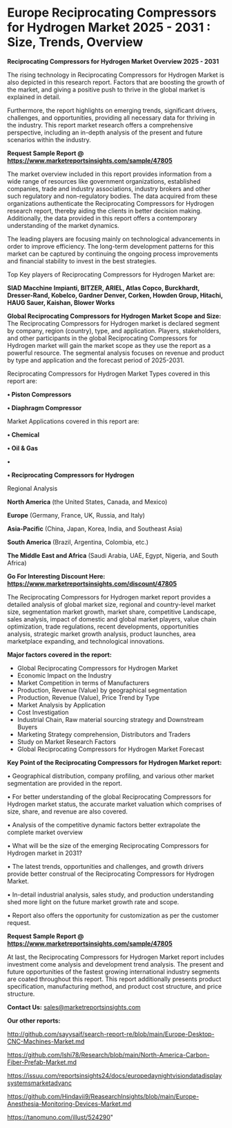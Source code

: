 # Europe Reciprocating Compressors for Hydrogen Market 2025 - 2031 : Size, Trends, Overview

<Strong> Reciprocating Compressors for Hydrogen Market Overview 2025 - 2031</strong>

The rising technology in Reciprocating Compressors for Hydrogen Market is also depicted in this research report. Factors that are boosting the growth of the market, and giving a positive push to thrive in the global market is explained in detail.

Furthermore, the report highlights on emerging trends, significant drivers, challenges, and opportunities, providing all necessary data for thriving in the industry. This report market research offers a comprehensive perspective, including an in-depth analysis of the present and future scenarios within the industry.

<strong>Request Sample Report @ <a href=https://www.marketreportsinsights.com/sample/47805>https://www.marketreportsinsights.com/sample/47805</a></strong>

The market overview included in this report provides information from a wide range of resources like government organizations, established companies, trade and industry associations, industry brokers and other such regulatory and non-regulatory bodies. The data acquired from these organizations authenticate the Reciprocating Compressors for Hydrogen research report, thereby aiding the clients in better decision making. Additionally, the data provided in this report offers a contemporary understanding of the market dynamics.

The leading players are focusing mainly on technological advancements in order to improve efficiency. The long-term development patterns for this market can be captured by continuing the ongoing process improvements and financial stability to invest in the best strategies.

Top Key players of Reciprocating Compressors for Hydrogen Market are:

<strong>SIAD Macchine Impianti, BITZER, ARIEL, Atlas Copco, Burckhardt, Dresser-Rand, Kobelco, Gardner Denver, Corken, Howden Group, Hitachi, HAUG Sauer, Kaishan, Blower Works</strong>

<strong><b>Global Reciprocating Compressors for Hydrogen Market Scope and Size:</b></strong>
The Reciprocating Compressors for Hydrogen market is declared segment by company, region (country), type, and application. Players, stakeholders, and other participants in the global Reciprocating Compressors for Hydrogen market will gain the market scope as they use the report as a powerful resource. The segmental analysis focuses on revenue and product by type and application and the forecast period of 2025-2031.

Reciprocating Compressors for Hydrogen Market Types covered in this report are:

<strong>•  Piston Compressors

•  Diaphragm Compressor</strong>

Market Applications covered in this report are:

<strong>•  Chemical

•  Oil & Gas

•  

•  Reciprocating Compressors for Hydrogen</strong> 

Regional Analysis

<strong>North America</strong> (the United States, Canada, and Mexico)

<strong>Europe</strong> (Germany, France, UK, Russia, and Italy)

<strong>Asia-Pacific</strong> (China, Japan, Korea, India, and Southeast Asia)

<strong>South America</strong> (Brazil, Argentina, Colombia, etc.)

<strong>The Middle East and Africa</strong> (Saudi Arabia, UAE, Egypt, Nigeria, and South Africa)

<strong>Go For Interesting Discount Here: <a href=https://www.marketreportsinsights.com/discount/47805>https://www.marketreportsinsights.com/discount/47805</a></strong>

The Reciprocating Compressors for Hydrogen market report provides a detailed analysis of global market size, regional and country-level market size, segmentation market growth, market share, competitive Landscape, sales analysis, impact of domestic and global market players, value chain optimization, trade regulations, recent developments, opportunities analysis, strategic market growth analysis, product launches, area marketplace expanding, and technological innovations.

<strong><b>Major factors covered in the report:</b></strong>
<ul>
  <li>Global Reciprocating Compressors for Hydrogen Market </li>
  <li>Economic Impact on the Industry</li>
  <li>Market Competition in terms of Manufacturers</li>
  <li>Production, Revenue (Value) by geographical segmentation</li>
  <li>Production, Revenue (Value), Price Trend by Type</li>
  <li>Market Analysis by Application</li>
  <li>Cost Investigation</li>
  <li>Industrial Chain, Raw material sourcing strategy and Downstream Buyers</li>
  <li>Marketing Strategy comprehension, Distributors and Traders</li>
  <li>Study on Market Research Factors</li>
  <li>Global Reciprocating Compressors for Hydrogen Market Forecast</li>
</ul>

<strong><b>Key Point of the Reciprocating Compressors for Hydrogen Market report:</b></strong>

• Geographical distribution, company profiling, and various other market segmentation are provided in the report.

• For better understanding of the global Reciprocating Compressors for Hydrogen market status, the accurate market valuation which comprises of size, share, and revenue are also covered.

• Analysis of the competitive dynamic factors better extrapolate the complete market overview

• What will be the size of the emerging Reciprocating Compressors for Hydrogen market in 2031?

• The latest trends, opportunities and challenges, and growth drivers provide better construal of the Reciprocating Compressors for Hydrogen Market.

• In-detail industrial analysis, sales study, and production understanding shed more light on the future market growth rate and scope.

• Report also offers the opportunity for customization as per the customer request.

<strong>Request Sample Report @ <a href=https://www.marketreportsinsights.com/sample/47805>https://www.marketreportsinsights.com/sample/47805</a></strong>

At last, the Reciprocating Compressors for Hydrogen Market report includes investment come analysis and development trend analysis. The present and future opportunities of the fastest growing international industry segments are coated throughout this report. This report additionally presents product specification, manufacturing method, and product cost structure, and price structure.

<strong>Contact Us:</strong>
sales@marketreportsinsights.com

<strong>Our other reports:</strong>

<a href=http://github.com/sayysaif/search-report-re/blob/main/Europe-Desktop-CNC-Machines-Market.md>http://github.com/sayysaif/search-report-re/blob/main/Europe-Desktop-CNC-Machines-Market.md</a>

<a href=https://github.com/Ishi78/Research/blob/main/North-America-Carbon-Fiber-Prefab-Market.md>https://github.com/Ishi78/Research/blob/main/North-America-Carbon-Fiber-Prefab-Market.md</a>

<a href=https://issuu.com/reportsinsights24/docs/europedaynightvisiondatadisplaysystemsmarketadvanc>https://issuu.com/reportsinsights24/docs/europedaynightvisiondatadisplaysystemsmarketadvanc</a>

<a href=https://github.com/Hindavii9/ReasearchInsights/blob/main/Europe-Anesthesia-Monitoring-Devices-Market.md>https://github.com/Hindavii9/ReasearchInsights/blob/main/Europe-Anesthesia-Monitoring-Devices-Market.md</a>

<a href=https://tanomuno.com/illust/524290>https://tanomuno.com/illust/524290</a>"
